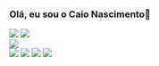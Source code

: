 ### Olá, eu sou o Caio Nascimento👋



<!--
**CaioNasc/CaioNasc** is a ✨ _special_ ✨ repository because its `README.md` (this file) appears on your GitHub profile.

Here are some ideas to get you started:

- 🔭 I’m currently working on ...
- 🌱 I’m currently learning ...
- 👯 I’m looking to collaborate on ...
- 🤔 I’m looking for help with ...
- 💬 Ask me about ...
- 📫 How to reach me: ...
- 😄 Pronouns: ele/dele
- ⚡ Fun fact: ...
-->

<div class = "menu"> 
  <img src = "https://github-readme-stats.vercel.app/api?username=caionasc&show_icons=true&theme=tokyonight")>
  <img src = "https://github-readme-stats.vercel.app/api/top-langs/?username=caionasc&hide_progress=true)">
</div>
<div class="redes">
  <a href = "linkedin.com/in/cnbrandao"> <img src = "https://img.shields.io/badge/LinkedIn-0077B5?style=for-the-badge&logo=linkedin&logoColor=white"> </a>
</div>
<div class = "tecnologia"> 
  <img src = "https://img.shields.io/badge/Java-ED8B00?style=for-the-badge&logo=openjdk&logoColor=white">
  <img src = "https://img.shields.io/badge/HTML5-E34F26?style=for-the-badge&logo=html5&logoColor=white">
  <img src = "https://img.shields.io/badge/CSS3-1572B6?style=for-the-badge&logo=css3&logoColor=white">
  <img src = "https://img.shields.io/badge/JavaScript-F7DF1E?style=for-the-badge&logo=javascript&logoColor=black">
  
</div>
